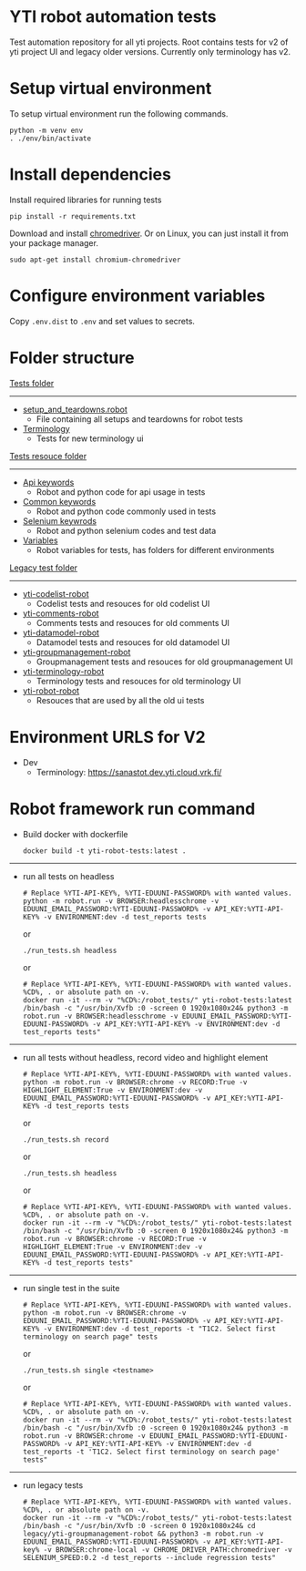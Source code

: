 YTI robot automation tests
===============================
Test automation repository for all yti projects. Root contains tests for v2 of yti project UI and legacy older versions. Currently only terminology has v2. 

Setup virtual environment
=========================

To setup virtual environment run the following commands.

```
python -m venv env
. ./env/bin/activate
```


Install dependencies
====================

Install required libraries for running tests
```
pip install -r requirements.txt
```

Download and install [chromedriver](https://chromedriver.chromium.org/downloads). Or on Linux, you can just install it from your package manager.

```
sudo apt-get install chromium-chromedriver
```

Configure environment variables
===============================

Copy `.env.dist` to `.env` and set values to secrets.

Folder structure
================
[Tests folder](tests)
____________________________
  * [setup_and_teardowns.robot](tests//setup_and_teardowns.robot)
    * File containing all setups and teardowns for robot tests
  * [Terminology](tests//Terminology)
    * Tests for new terminology ui

[Tests resouce folder](resouces)
________________________________
  * [Api keywords](resouces//api&#32;keywords)
    * Robot and python code for api usage in tests
  * [Common keywords](resouces//common&#32;keywords)
    * Robot and python code commonly used in tests
  * [Selenium keywrods](resouces//selenium&#32;keywords)
    * Robot and python selenium codes and test data
  * [Variables](resouces//variables)
    * Robot variables for tests, has folders for different environments

[Legacy test folder](legacy)  
____________________________
  * [yti-codelist-robot](legacy//yti-codelist-robot)
    * Codelist tests and resouces for old codelist UI
  * [yti-comments-robot](legacy//yti-comments-robot)
    * Comments tests and resouces for old comments UI
  * [yti-datamodel-robot](legacy//yti-datamodel-robot)
    * Datamodel tests and resouces for old datamodel UI
  * [yti-groupmanagement-robot](legacy//yti-groupmanagement-robot)
    * Groupmanagement tests and resouces for old groupmanagement UI
  * [yti-terminology-robot](legacy//yti-terminology-robot)
    * Terminology tests and resouces for old terminology UI
  * [yti-robot-robot](legacy//yti-robot-common)
    * Resouces that are used by all the old ui tests

Environment URLS for V2
================
* Dev
    * Terminology: https://sanastot.dev.yti.cloud.vrk.fi/

Robot framework run command
===========================
* Build docker with dockerfile
    ```
    docker build -t yti-robot-tests:latest .
    ```
____________________________
* run all tests on headless
    ```
    # Replace %YTI-API-KEY%, %YTI-EDUUNI-PASSWORD% with wanted values.
    python -m robot.run -v BROWSER:headlesschrome -v EDUUNI_EMAIL_PASSWORD:%YTI-EDUUNI-PASSWORD% -v API_KEY:%YTI-API-KEY% -v ENVIRONMENT:dev -d test_reports tests
    ```

    or

    ```
    ./run_tests.sh headless
    ```
    or
    ```
    # Replace %YTI-API-KEY%, %YTI-EDUUNI-PASSWORD% with wanted values. %CD%, . or absolute path on -v.
    docker run -it --rm -v "%CD%:/robot_tests/" yti-robot-tests:latest /bin/bash -c "/usr/bin/Xvfb :0 -screen 0 1920x1080x24& python3 -m robot.run -v BROWSER:headlesschrome -v EDUUNI_EMAIL_PASSWORD:%YTI-EDUUNI-PASSWORD% -v API_KEY:%YTI-API-KEY% -v ENVIRONMENT:dev -d test_reports tests"
    ```
____________________________
* run all tests without headless, record video and highlight element
    ```
    # Replace %YTI-API-KEY%, %YTI-EDUUNI-PASSWORD% with wanted values.
    python -m robot.run -v BROWSER:chrome -v RECORD:True -v HIGHLIGHT_ELEMENT:True -v ENVIRONMENT:dev -v EDUUNI_EMAIL_PASSWORD:%YTI-EDUUNI-PASSWORD% -v API_KEY:%YTI-API-KEY% -d test_reports tests
    ```

    or

    ```
    ./run_tests.sh record
    ```
    or

    ```
    ./run_tests.sh headless
    ```
    or
    ```
    # Replace %YTI-API-KEY%, %YTI-EDUUNI-PASSWORD% with wanted values. %CD%, . or absolute path on -v.
    docker run -it --rm -v "%CD%:/robot_tests/" yti-robot-tests:latest /bin/bash -c "/usr/bin/Xvfb :0 -screen 0 1920x1080x24& python3 -m robot.run -v BROWSER:chrome -v RECORD:True -v HIGHLIGHT_ELEMENT:True -v ENVIRONMENT:dev -v EDUUNI_EMAIL_PASSWORD:%YTI-EDUUNI-PASSWORD% -v API_KEY:%YTI-API-KEY% -d test_reports tests"  
    ```
____________________________
* run single test in the suite
    ```
    # Replace %YTI-API-KEY%, %YTI-EDUUNI-PASSWORD% with wanted values.
    python -m robot.run -v BROWSER:chrome -v EDUUNI_EMAIL_PASSWORD:%YTI-EDUUNI-PASSWORD% -v API_KEY:%YTI-API-KEY% -v ENVIRONMENT:dev -d test_reports -t "T1C2. Select first terminology on search page" tests
    ```

    or

    ```
    ./run_tests.sh single <testname>
    ```
    or
    ```
    # Replace %YTI-API-KEY%, %YTI-EDUUNI-PASSWORD% with wanted values. %CD%, . or absolute path on -v.
    docker run -it --rm -v "%CD%:/robot_tests/" yti-robot-tests:latest /bin/bash -c "/usr/bin/Xvfb :0 -screen 0 1920x1080x24& python3 -m robot.run -v BROWSER:chrome -v EDUUNI_EMAIL_PASSWORD:%YTI-EDUUNI-PASSWORD% -v API_KEY:%YTI-API-KEY% -v ENVIRONMENT:dev -d test_reports -t 'T1C2. Select first terminology on search page' tests"
    ```

____________________________
* run legacy tests 
    ```
    # Replace %YTI-API-KEY%, %YTI-EDUUNI-PASSWORD% with wanted values. %CD%, . or absolute path on -v.
    docker run -it --rm -v "%CD%:/robot_tests/" yti-robot-tests:latest /bin/bash -c "/usr/bin/Xvfb :0 -screen 0 1920x1080x24& cd legacy/yti-groupmanagement-robot && python3 -m robot.run -v EDUUNI_EMAIL_PASSWORD:%YTI-EDUUNI-PASSWORD% -v API_KEY:%YTI-API-key% -v BROWSER:chrome-local -v CHROME_DRIVER_PATH:chromedriver -v SELENIUM_SPEED:0.2 -d test_reports --include regression tests"  
    ```
